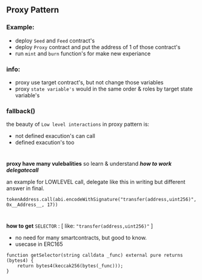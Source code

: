 ## Proxy Pattern

### Example:
- deploy `Seed` and `Feed` contract's
- deploy `Proxy` contract and put the address of 1 of those contract's
- run `mint`  and `burn` function's for make new experiance

### info:
- proxy use target contract's, but not change those variables
- proxy `state variable's` would in the same order & roles by target state variable's

### fallback()
the beauty of `Low level interactions` in proxy pattern is: 
- not defined exacution's can call
- defined exacution's too

#

**proxy have many vulebalities** so learn & understand ***how to work delegatecall***

an example for LOWLEVEL call, delegate like this in writing but different answer in final.

```
tokenAddress.call(abi.encodeWithSignature("transfer(address,uint256)", 0x__Address__, 17))
```
#

**how to get** `SELECTOR` : [ like: `"transfer(address,uint256)"` ]
- no need for many smartcontracts, but good to know.
- usecase in ERC165
```
function getSelector(string calldata _func) external pure returns (bytes4) {
    return bytes4(keccak256(bytes(_func)));
}
```
